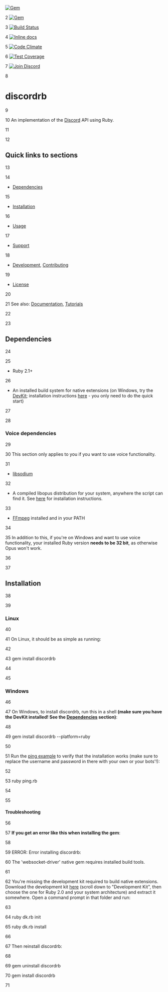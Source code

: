 [![Gem](https://img.shields.io/gem/v/discordrb.svg)](https://rubygems.org/gems/discordrb)



2
[![Gem](https://img.shields.io/gem/dt/discordrb.svg)](https://rubygems.org/gems/discordrb)



3
[![Build Status](https://travis-ci.org/meew0/discordrb.svg?branch=master)](https://travis-ci.org/meew0/discordrb)



4
[![Inline docs](http://inch-ci.org/github/meew0/discordrb.svg?branch=master&style=shields)](http://inch-ci.org/github/meew0/discordrb)



5
[![Code Climate](https://codeclimate.com/github/meew0/discordrb/badges/gpa.svg)](https://codeclimate.com/github/meew0/discordrb)



6
[![Test Coverage](https://codeclimate.com/github/meew0/discordrb/badges/coverage.svg)](https://codeclimate.com/github/meew0/discordrb/coverage)



7
[![Join Discord](https://img.shields.io/badge/discord-join-7289DA.svg)](https://discord.gg/0SBTUU1wZTWfFQL2)



8
# discordrb



9
​



10
An implementation of the [Discord](https://discordapp.com/) API using Ruby.



11
​



12
## Quick links to sections



13
​



14
* [Dependencies](https://github.com/meew0/discordrb#dependencies)



15
* [Installation](https://github.com/meew0/discordrb#installation)



16
* [Usage](https://github.com/meew0/discordrb#usage)



17
* [Support](https://github.com/meew0/discordrb#support)



18
* [Development](https://github.com/meew0/discordrb#development), [Contributing](https://github.com/meew0/discordrb#contributing)



19
* [License](https://github.com/meew0/discordrb#license)



20
​



21
See also: [Documentation](http://www.rubydoc.info/gems/discordrb), [Tutorials](https://github.com/meew0/discordrb/wiki)



22
​



23
## Dependencies



24
​



25
* Ruby 2.1+



26
* An installed build system for native extensions (on Windows, try the [DevKit](http://rubyinstaller.org/downloads/); installation instructions [here](https://github.com/oneclick/rubyinstaller/wiki/Development-Kit#quick-start) - you only need to do the quick start)



27
​



28
### Voice dependencies



29
​



30
This section only applies to you if you want to use voice functionality.



31
* [libsodium](https://github.com/meew0/discordrb/wiki/Installing-libsodium)



32
* A compiled libopus distribution for your system, anywhere the script can find it. See [here](https://github.com/meew0/discordrb/wiki/Installing-libopus) for installation instructions.



33
* [FFmpeg](https://www.ffmpeg.org/download.html) installed and in your PATH



34
​



35
In addition to this, if you're on Windows and want to use voice functionality, your installed Ruby version **needs to be 32 bit**, as otherwise Opus won't work.



36
​



37
## Installation



38
​



39
### Linux



40
​



41
On Linux, it should be as simple as running:



42
​



43
    gem install discordrb



44
​



45
### Windows



46
​



47
On Windows, to install discordrb, run this in a shell **(make sure you have the DevKit installed! See the [Dependencies](https://github.com/meew0/discordrb#dependencies) section)**:



48
​



49
    gem install discordrb --platform=ruby



50
​



51
Run the [ping example](https://github.com/meew0/discordrb/blob/master/examples/ping.rb) to verify that the installation works (make sure to replace the username and password in there with your own or your bots'!):



52
​



53
    ruby ping.rb



54
​



55
#### Troubleshooting



56
​



57
**If you get an error like this when installing the gem**:



58
​



59
    ERROR:  Error installing discordrb:



60
            The 'websocket-driver' native gem requires installed build tools.



61
​



62
You're missing the development kit required to build native extensions. Download the development kit [here](http://rubyinstaller.org/downloads/) (scroll down to "Development Kit", then choose the one for Ruby 2.0 and your system architecture) and extract it somewhere. Open a command prompt in that folder and run:



63
​



64
    ruby dk.rb init



65
    ruby dk.rb install



66
​



67
Then reinstall discordrb:



68
​



69
    gem uninstall discordrb



70
    gem install discordrb



71

